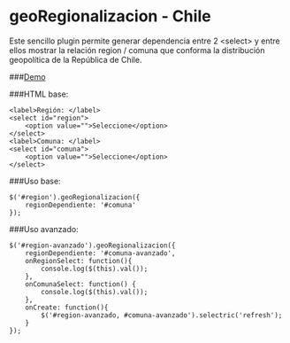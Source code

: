 geoRegionalizacion - Chile
==================

Este sencillo plugin permite generar dependencia entre 2 &lt;select&gt; y entre ellos mostrar la relación region / comuna que conforma la distribución geopolítica de la República de Chile.

###[Demo](http://www.csslab.cl/ejemplos/geoRegionalizacion/demo.html)

###HTML base:

	<label>Región: </label>
	<select id="region">
		<option value="">Seleccione</option>
	</select>
	<label>Comuna: </label>
	<select id="comuna">
		<option value="">Seleccione</option>
	</select>


###Uso base:

	$('#region').geoRegionalizacion({
   		regionDependiente: '#comuna'
	});

###Uso avanzado:

	$('#region-avanzado').geoRegionalizacion({
   		regionDependiente: '#comuna-avanzado',
      	onRegionSelect: function(){
      		console.log($(this).val());
   		},
   		onComunaSelect: function() {
      		console.log($(this).val());
   		},
   		onCreate: function(){
      		$('#region-avanzado, #comuna-avanzado').selectric('refresh');
   		}
	});


